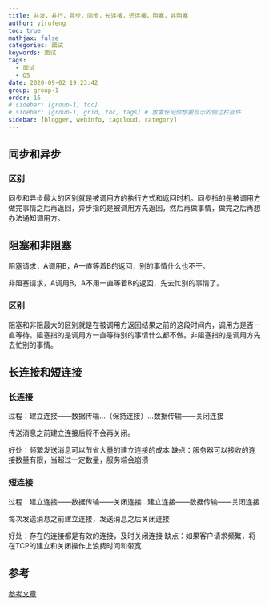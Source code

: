 ```yaml
---
title: 并发，并行，异步，同步，长连接，短连接，阻塞，非阻塞
author: yirufeng
toc: true
mathjax: false
categories: 面试
keywords: 面试
tags:
  - 面试
  - OS
date: 2020-09-02 19:23:42
group: group-1
order: 16
# sidebar: [group-1, toc]
# sidebar: [group-1, grid, toc, tags] # 放置任何你想要显示的侧边栏部件
sidebar: [blogger, webinfo, tagcloud, category]
---
```



## 同步和异步


### 区别

同步和异步最大的区别就是被调用方的执行方式和返回时机。同步指的是被调用方做完事情之后再返回，异步指的是被调用方先返回，然后再做事情，做完之后再想办法通知调用方。

## 阻塞和非阻塞
阻塞请求，A调用B，A一直等着B的返回，别的事情什么也不干。

非阻塞请求，A调用B，A不用一直等着B的返回，先去忙别的事情了。

### 区别
阻塞和非阻最大的区别就是在被调用方返回结果之前的这段时间内，调用方是否一直等待。阻塞指的是调用方一直等待别的事情什么都不做。非阻塞指的是调用方先去忙别的事情。



## 长连接和短连接

### 长连接

过程：建立连接——数据传输…（保持连接）…数据传输——关闭连接

传送消息之前建立连接后将不会再关闭。

好处：频繁发送消息可以节省大量的建立连接的成本
缺点：服务器可以接收的连接数量有限，当超过一定数量，服务端会崩溃

### 短连接

过程：建立连接——数据传输——关闭连接…建立连接——数据传输——关闭连接



每次发送消息之前建立连接，发送消息之后关闭连接

好处：存在的连接都是有效的连接，及时关闭连接
缺点：如果客户请求频繁，将在TCP的建立和关闭操作上浪费时间和带宽



## 参考
[参考文章](https://zhuanlan.zhihu.com/p/140835231)